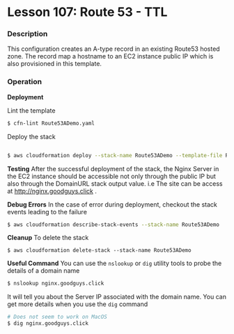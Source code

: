 # Lesson 107: Route 53 - TTL

### Description

This configuration creates an A-type record in an existing Route53 hosted zone.
The record map a hostname to an EC2 instance public IP which is also provisioned in this template.

### Operation

**Deployment**

Lint the template

```bash
$ cfn-lint Route53ADemo.yaml
```

Deploy the stack

```bash

$ aws cloudformation deploy --stack-name Route53ADemo --template-file Route53ADemo.yaml \
```

**Testing**
After the successful deployment of the stack, the Nginx Server in the EC2 instance should be accessible not only through the public IP but also through the DomainURL stack output value. i.e The site can be access at http://nginx.goodguys.click .

**Debug Errors**
In the case of error during deployment, checkout the stack events leading to the failure

```bash
$ aws cloudformation describe-stack-events --stack-name Route53ADemo
```

**Cleanup**
To delete the stack

```
$ aws cloudformation delete-stack --stack-name Route53ADemo
```

**Useful Command**
You can use the `nslookup` or `dig` utility tools to probe the details of a domain name

```bash
$ nslookup nginx.goodguys.click
```

It will tell you about the Server IP associated with the domain name.
You can get more details when you use the `dig` command

```bash
# Does not seem to work on MacOS
$ dig nginx.goodguys.click
```
